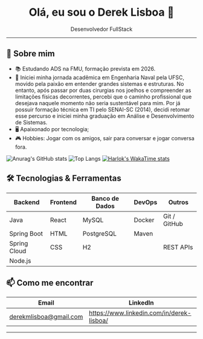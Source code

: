 <div align="center">
  <h1>Olá, eu sou o Derek Lisboa 👋</h1>
  <p>Desenvolvedor FullStack </p>
</div>

---

## 🚀 Sobre mim

- 📚 Estudando ADS na FMU, formação prevista em 2026.
- 🤵 Iniciei minha jornada acadêmica em Engenharia Naval pela UFSC, movido pela paixão em entender grandes sistemas e estruturas. No entanto, após passar por duas cirurgias nos joelhos e compreender as limitações físicas decorrentes, percebi que o caminho profissional que desejava naquele momento não seria sustentável para mim. Por já possuir formação técnica em TI pelo SENAI-SC (2014), decidi retomar esse percurso e iniciei minha graduação em Análise e Desenvolvimento de Sistemas.
- 🖥️ Apaixonado por tecnologia;
- 🎮 Hobbies: Jogar com os amigos, sair para conversar e jogar conversa fora.

![Anurag's GitHub stats](https://github-readme-stats.vercel.app/api?username=dereklisboa&show_icons=true&theme=radical)
![Top Langs](https://github-readme-stats.vercel.app/api/top-langs/?username=dereklisboa&layout=compact)
[![Harlok's WakaTime stats](https://github-readme-stats.vercel.app/apidereklisboa?username=ffflabs)](https://github.comdereklisboa/github-readme-stats)

## 🛠 Tecnologias & Ferramentas

| Backend           | Frontend      | Banco de Dados | DevOps        | Outros              |
|-------------------|---------------|----------------|---------------|---------------------|
| Java              | React         | MySQL          | Docker        | Git / GitHub        |
| Spring Boot       | HTML          | PostgreSQL     | Maven         |                     |
| Spring Cloud      | CSS           | H2             |               | REST APIs           |
| Node.js           |


## 📫 Como me encontrar

| Email                        | LinkedIn                                   | 
|------------------------------|--------------------------------------------|
| derekmlisboa@gmail.com       | https://www.linkedin.com/in/derek-lisboa/  |

---
